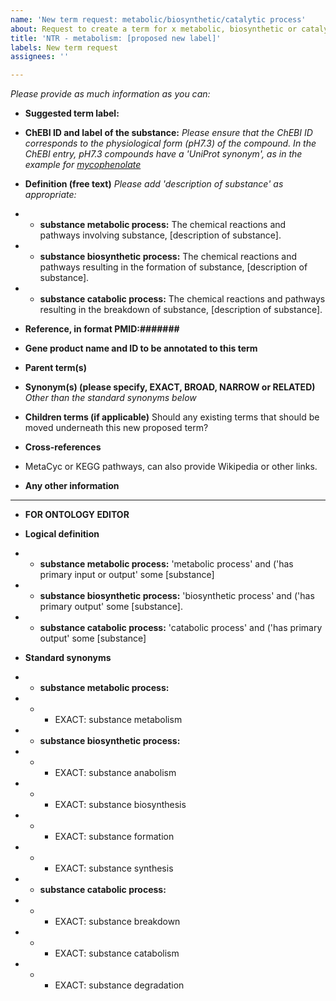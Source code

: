 ```yaml
---
name: 'New term request: metabolic/biosynthetic/catalytic process'
about: Request to create a term for x metabolic, biosynthetic or catalytic process
title: 'NTR - metabolism: [proposed new label]'
labels: New term request
assignees: ''

---
```


_Please provide as much information as you can:_ 

* **Suggested term label:**

* **ChEBI ID and label of the substance:**
_Please ensure that the ChEBI ID corresponds to the physiological form (pH7.3) of the compound. In the ChEBI entry, pH7.3 compounds have a 'UniProt synonym', as in the example for [mycophenolate](https://www.ebi.ac.uk/chebi/searchId.do?chebiId=CHEBI%3A62932)_

* **Definition (free text)**
_Please add 'description of substance' as appropriate:_
* *  **substance metabolic process:** The chemical reactions and pathways involving substance, [description of substance].
* * **substance biosynthetic process:** The chemical reactions and pathways resulting in the formation of substance, [description of substance].
* * **substance catabolic process:** The chemical reactions and pathways resulting in the breakdown of substance, [description of substance]. 


* **Reference, in format PMID:#######**

* **Gene product name and ID to be annotated to this term**

* **Parent term(s)**

* **Synonym(s) (please specify, EXACT, BROAD, NARROW or RELATED)**
_Other than the standard synonyms below_

* **Children terms (if applicable)** Should any existing terms that should be moved underneath this new proposed term?

* **Cross-references**
* MetaCyc or KEGG pathways, can also provide Wikipedia or other links.

* **Any other information**

----

* **FOR ONTOLOGY EDITOR**

* **Logical definition**
* *  **substance metabolic process:**
'metabolic process'
 and ('has primary input or output' some [substance]
* * **substance biosynthetic process:**
'biosynthetic process'
 and ('has primary output' some [substance].
* * **substance catabolic process:**
'catabolic process'
 and ('has primary output' some [substance] 

* **Standard synonyms**
* *  **substance metabolic process:**
* * * EXACT: substance metabolism
* * **substance biosynthetic process:** 
* * * EXACT: substance anabolism
* * * EXACT: substance biosynthesis
* * * EXACT: substance formation
* * * EXACT: substance synthesis

* * **substance catabolic process:**    
* * * EXACT: substance breakdown
* * * EXACT: substance catabolism
* * * EXACT: substance degradation
